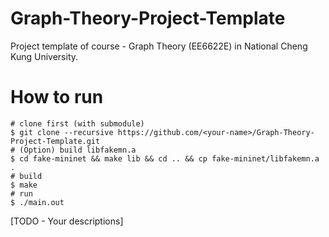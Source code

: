 # Graph-Theory-Project-Template
Project template of course - Graph Theory (EE6622E) in National Cheng Kung University.

# How to run

```
# clone first (with submodule)
$ git clone --recursive https://github.com/<your-name>/Graph-Theory-Project-Template.git
# (Option) build libfakemn.a
$ cd fake-mininet && make lib && cd .. && cp fake-mininet/libfakemn.a .
# build
$ make 
# run 
$ ./main.out
```

[TODO - Your descriptions]

